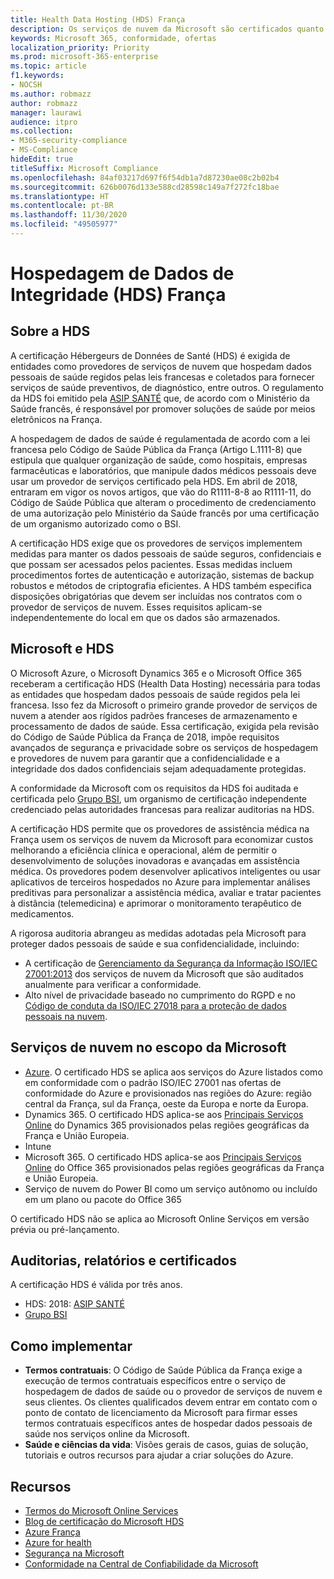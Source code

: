 ```yaml
---
title: Health Data Hosting (HDS) França
description: Os serviços de nuvem da Microsoft são certificados quanto a conformidade por meio do padrão Health Data Hosting (Hébergeurs de Données de Santé).
keywords: Microsoft 365, conformidade, ofertas
localization_priority: Priority
ms.prod: microsoft-365-enterprise
ms.topic: article
f1.keywords:
- NOCSH
ms.author: robmazz
author: robmazz
manager: laurawi
audience: itpro
ms.collection:
- M365-security-compliance
- MS-Compliance
hideEdit: true
titleSuffix: Microsoft Compliance
ms.openlocfilehash: 84af03217d697f6f54db1a7d87230ae08c2b02b4
ms.sourcegitcommit: 626b0076d133e588cd28598c149a7f272fc18bae
ms.translationtype: HT
ms.contentlocale: pt-BR
ms.lasthandoff: 11/30/2020
ms.locfileid: "49505977"
---
```

# <a name="health-data-hosting-hds-france"></a>Hospedagem de Dados de Integridade (HDS) França

## <a name="about-hds"></a>Sobre a HDS

A certificação Hébergeurs de Données de Santé (HDS) é exigida de entidades como provedores de serviços de nuvem que hospedam dados pessoais de saúde regidos pelas leis francesas e coletados para fornecer serviços de saúde preventivos, de diagnóstico, entre outros. O regulamento da HDS foi emitido pela [ASIP SANTÉ](https://esante.gouv.fr/) que, de acordo com o Ministério da Saúde francês, é responsável por promover soluções de saúde por meios eletrônicos na França.

A hospedagem de dados de saúde é regulamentada de acordo com a lei francesa pelo Código de Saúde Pública da França (Artigo L.1111-8) que estipula que qualquer organização de saúde, como hospitais, empresas farmacêuticas e laboratórios, que manipule dados médicos pessoais deve usar um provedor de serviços certificado pela HDS. Em abril de 2018, entraram em vigor os novos artigos, que vão do R1111-8-8 ao R1111-11, do Código de Saúde Pública que alteram o procedimento de credenciamento de uma autorização pelo Ministério da Saúde francês por uma certificação de um organismo autorizado como o BSI.

A certificação HDS exige que os provedores de serviços implementem medidas para manter os dados pessoais de saúde seguros, confidenciais e que possam ser acessados pelos pacientes. Essas medidas incluem procedimentos fortes de autenticação e autorização, sistemas de backup robustos e métodos de criptografia eficientes. A HDS também especifica disposições obrigatórias que devem ser incluídas nos contratos com o provedor de serviços de nuvem. Esses requisitos aplicam-se independentemente do local em que os dados são armazenados.

## <a name="microsoft-and-hds"></a>Microsoft e HDS

O Microsoft Azure, o Microsoft Dynamics 365 e o Microsoft Office 365 receberam a certificação HDS (Health Data Hosting) necessária para todas as entidades que hospedam dados pessoais de saúde regidos pela lei francesa. Isso fez da Microsoft o primeiro grande provedor de serviços de nuvem a atender aos rígidos padrões franceses de armazenamento e processamento de dados de saúde. Essa certificação, exigida pela revisão do Código de Saúde Pública da França de 2018, impõe requisitos avançados de segurança e privacidade sobre os serviços de hospedagem e provedores de nuvem para garantir que a confidencialidade e a integridade dos dados confidenciais sejam adequadamente protegidas.

A conformidade da Microsoft com os requisitos da HDS foi auditada e certificada pelo [Grupo BSI](https://www.bsigroup.com/fr-FR/), um organismo de certificação independente credenciado pelas autoridades francesas para realizar auditorias na HDS.

A certificação HDS permite que os provedores de assistência médica na França usem os serviços de nuvem da Microsoft para economizar custos melhorando a eficiência clínica e operacional, além de permitir o desenvolvimento de soluções inovadoras e avançadas em assistência médica. Os provedores podem desenvolver aplicativos inteligentes ou usar aplicativos de terceiros hospedados no Azure para implementar análises preditivas para personalizar a assistência médica, avaliar e tratar pacientes à distância (telemedicina) e aprimorar o monitoramento terapêutico de medicamentos.

A rigorosa auditoria abrangeu as medidas adotadas pela Microsoft para proteger dados pessoais de saúde e sua confidencialidade, incluindo:

- A certificação de [Gerenciamento da Segurança da Informação ISO/IEC 27001:2013](offering-iso-27001.md) dos serviços de nuvem da Microsoft que são auditados anualmente para verificar a conformidade.
- Alto nível de privacidade baseado no cumprimento do RGPD e no [Código de conduta da ISO/IEC 27018 para a proteção de dados pessoais na nuvem](offering-iso-27018.md).

## <a name="microsoft-in-scope-cloud-services"></a>Serviços de nuvem no escopo da Microsoft

- [Azure](https://aka.ms/AzureCompliance). O certificado HDS se aplica aos serviços do Azure listados como em conformidade com o padrão ISO/IEC 27001 nas ofertas de conformidade do Azure e provisionados nas regiões do Azure: região central da França, sul da França, oeste da Europa e norte da Europa.
- Dynamics 365. O certificado HDS aplica-se aos [Principais Serviços Online](https://aka.ms/Online-Services-Terms) do Dynamics 365 provisionados pelas regiões geográficas da França e União Europeia.
- Intune
- Microsoft 365. O certificado HDS aplica-se aos [Principais Serviços Online](https://aka.ms/Online-Services-Terms) do Office 365 provisionados pelas regiões geográficas da França e União Europeia.
- Serviço de nuvem do Power BI como um serviço autônomo ou incluído em um plano ou pacote do Office 365

O certificado HDS não se aplica ao Microsoft Online Serviços em versão prévia ou pré-lançamento.

## <a name="audits-reports-and-certificates"></a>Auditorias, relatórios e certificados

A certificação HDS é válida por três anos.

- HDS: 2018: [ASIP SANTÉ](https://esante.gouv.fr/)
- [Grupo BSI](https://www.bsigroup.com/fr-FR/Nos-services/Certification/Recherche-dans-le-repertoire-des-certificats-et-des-clients/Resultats-de-la-recherche-dans-le-repertoire-des-certificats-et-des-clients/?searchkey=licence%3dHDS%2b701569%26company%3dMicrosoft%2bCorp&licencenumber=HDS%20701569)

## <a name="how-to-implement"></a>Como implementar

- **Termos contratuais**: O Código de Saúde Pública da França exige a execução de termos contratuais específicos entre o serviço de hospedagem de dados de saúde ou o provedor de serviços de nuvem e seus clientes. Os clientes qualificados devem entrar em contato com o ponto de contato de licenciamento da Microsoft para firmar esses termos contratuais específicos antes de hospedar dados pessoais de saúde nos serviços online da Microsoft.
- **Saúde e ciências da vida**: Visões gerais de casos, guias de solução, tutoriais e outros recursos para ajudar a criar soluções do Azure.

## <a name="resources"></a>Recursos

- [Termos do Microsoft Online Services](https://aka.ms/Online-Services-Terms)
- [Blog de certificação do Microsoft HDS](https://news.microsoft.com/2018/11/06/microsoft-1er-acteur-majeur-du-cloud-public-a-etre-certifie-hebergeur-de-donnees-de-sante-en-france/)
- [Azure França](https://azure.microsoft.com/global-infrastructure/france/)
- [Azure for health](https://azure.microsoft.com/industries/healthcare/)
- [Segurança na Microsoft](https://www.microsoft.com/security)
- [Conformidade na Central de Confiabilidade da Microsoft](https://www.microsoft.com/trust-center/compliance/compliance-overview)

